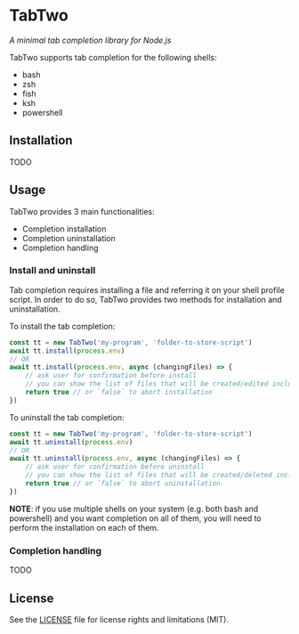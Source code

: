 # TabTwo

*A minimal tab completion library for Node.js*

TabTwo supports tab completion for the following shells:
- bash
- zsh
- fish
- ksh
- powershell

## Installation

TODO

## Usage

TabTwo provides 3 main functionalities:
- Completion installation
- Completion uninstallation
- Completion handling

### Install and uninstall

Tab completion requires installing a file and referring it on your shell profile script.
In order to do so, TabTwo provides two methods for installation and uninstallation.

To install the tab completion:
```js
const tt = new TabTwo('my-program', 'folder-to-store-script')
await tt.install(process.env)
// OR
await tt.install(process.env, async (changingFiles) => {
    // ask user for confirmation before install
    // you can show the list of files that will be created/edited included in `changingFiles` array
    return true // or `false` to abort installation
})
```

To uninstall the tab completion:
```js
const tt = new TabTwo('my-program', 'folder-to-store-script')
await tt.uninstall(process.env)
// OR
await tt.uninstall(process.env, async (changingFiles) => {
    // ask user for confirmation before uninstall
    // you can show the list of files that will be created/deleted included in `changingFiles` array
    return true // or `false` to abort uninstallation
})
```

**NOTE**: if you use multiple shells on your system (e.g. both bash and powershell) and you want completion on all of them, you will need to perform the installation on each of them.

### Completion handling

TODO

## License

See the [LICENSE](LICENSE.md) file for license rights and limitations (MIT).